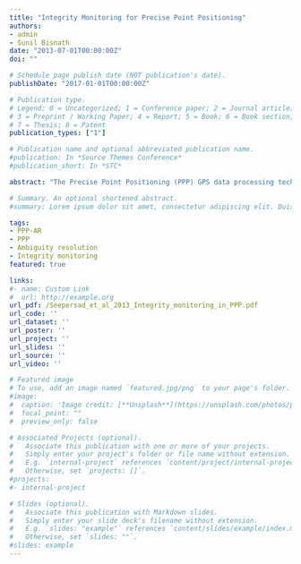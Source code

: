 ```yaml
---
title: "Integrity Monitoring for Precise Point Positioning"
authors:
- admin
- Sunil Bisnath
date: "2013-07-01T00:00:00Z"
doi: ""

# Schedule page publish date (NOT publication's date).
publishDate: "2017-01-01T00:00:00Z"

# Publication type.
# Legend: 0 = Uncategorized; 1 = Conference paper; 2 = Journal article;
# 3 = Preprint / Working Paper; 4 = Report; 5 = Book; 6 = Book section;
# 7 = Thesis; 8 = Patent
publication_types: ["1"]

# Publication name and optional abbreviated publication name.
#publication: In *Source Themes Conference*
#publication_short: In *STC*

abstract: "The Precise Point Positioning (PPP) GPS data processing technique has developed over the past 15 years to become a standard method for growing categories of positioning and navigation applications. This includes but is not limited to crustal deformation monitoring, near real-time GPS meteorology, orbit determination of low Earth orbiting satellites and precise positioning of mobile objects. The main commercial applications of PPP are in the agricultural industry for precision farming, marine applications for sensor positioning in support of seafloor mapping and marine construction, and airborne mapping, for photogrammetric sensor positioning. While much research effort has been applied to improving the accuracy of PPP coordinate solutions and the duration of data collection need to achieve such accuracies, very little work has been published on the integrity of PPP solutions. Integrity and monitoring are essential components of any positioning / navigation system. Given that in PPP processing all parameters has to be accounted for, without multiple solutions (as in the case with double-differenced static, multi-baseline networks and network RTK) providing integrity information for PPP single receiver estimates is all that more important. The research presented describes integrity in terms of internally determining realistic measurements of solution accuracy and integrity in terms of internally detecting and removing of outlier measurements. It is important to have integrity monitoring during data processing as this is the only time when all the information used to form the position solution is present for in depth analysis. In the presented work, PPP integrity indicators include post-fit residuals, processing filter convergence, and parameter estimation covariance. Receiver Autonomous Integrity Monitoring (RAIM) is a receiver-internal technique that assesses the integrity of a GNSS signal and removes any outliers. In cases where there are greater than 5 satellites tracked, post-fit residual analysis of the measurements allows for consistency amongst the observations, thus improvement of the overall solution integrity. Through the implementation of one RAIM algorithm variant, a more rigorous PPP residual testing methodology was introduced than the typical use of empirically determined outlier tolerances. The novelty of this development is epoch-by-epoch code-based RAIM algorithm has been expanded to a phase filtered code RAIM algorithm. In testing, the probability of correctly rejecting noisy satellite measurements was improved. Improvements in the initial PPP solution are also seen, which is critical in reduction of filter convergence period. Preliminary results show that by rejecting satellites with above average residuals by using tightened RAIM tolerances improved the initial solution accuracy over the conventional PPP for some sites is observed. This study also proposes a unique technique to indicate in real-time, when sufficient data has been collected to meet the user’s specified accuracy threshold. Aside from measurement outlier detection, the covariance of the estimated position is the main indicator of the solution accuracy in PPP, as a reference solution may not always be available. There have been very few studies that address this integrity monitoring in PPP to answer the questions: How accurate is my epoch PPP position? And, how realistic is the internal PPP uncertainty estimate? To investigate these questions, the PPP processing of a large sample dataset consisting of 300 globally distributed IGS sites, with 7 consecutive days of data at each site was considered. The estimated user position and associated uncertainty from the filter covariance are compared against the IGS weekly SINEX station estimates. The mean horizontal position difference between the two solutions is a few millimeters. Integrity is studied by examining the correlation between the determined PPP position error and the appropriately scaled standard deviation of the estimated user position. Preliminary analysis confirms that estimated covariance parameters are overly optimistic."

# Summary. An optional shortened abstract.
#summary: Lorem ipsum dolor sit amet, consectetur adipiscing elit. Duis posuere tellus ac convallis placerat. Proin tincidunt magna sed ex sollicitudin condimentum.

tags:
- PPP-AR
- PPP
- Ambiguity resolution
- Integrity monitoring
featured: true

links:
#- name: Custom Link
#  url: http://example.org
url_pdf: /Seepersad_et_al_2013_Integrity_monitoring_in_PPP.pdf
url_code: ''
url_dataset: ''
url_poster: ''
url_project: ''
url_slides: ''
url_source: ''
url_video: ''

# Featured image
# To use, add an image named `featured.jpg/png` to your page's folder. 
#image:
#  caption: 'Image credit: [**Unsplash**](https://unsplash.com/photos/pLCdAaMFLTE)'
#  focal_point: ""
#  preview_only: false

# Associated Projects (optional).
#   Associate this publication with one or more of your projects.
#   Simply enter your project's folder or file name without extension.
#   E.g. `internal-project` references `content/project/internal-project/index.md`.
#   Otherwise, set `projects: []`.
#projects:
#- internal-project

# Slides (optional).
#   Associate this publication with Markdown slides.
#   Simply enter your slide deck's filename without extension.
#   E.g. `slides: "example"` references `content/slides/example/index.md`.
#   Otherwise, set `slides: ""`.
#slides: example
---
```


